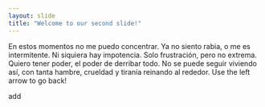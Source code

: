 ```yaml
---
layout: slide
title: "Welcome to our second slide!"
---
```

En estos momentos no me puedo concentrar. Ya no siento rabia, o me es intermitente. Ni siquiera hay impotencia. Solo frustración, pero no extrema.
Quiero tener poder, el poder de derribar todo. No se puede seguir viviendo así, con tanta hambre, crueldad y tiranía reinando al rededor.
Use the left arrow to go back!

add
